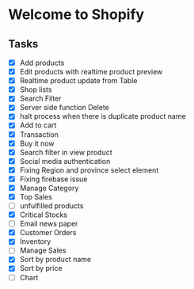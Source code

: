 # Welcome to Shopify

## Tasks

- [x] Add products
- [x] Edit products with realtime product preview
- [x] Realtime product update from Table
- [x] Shop lists
- [x] Search Filter
- [x] Server side function Delete
- [x] halt process when there is duplicate product name
- [x] Add to cart
- [x] Transaction
- [x] Buy it now
- [x] Search filter in view product
- [x] Social media authentication
- [x] Fixing Region and province select element
- [x] Fixing firebase issue
- [x] Manage Category
- [x] Top Sales
- [ ] unfulfilled products
- [x] Critical Stocks
- [ ] Email news paper
- [x] Customer Orders
- [x] Inventory
- [ ] Manage Sales
- [x] Sort by product name
- [x] Sort by price
- [ ] Chart

